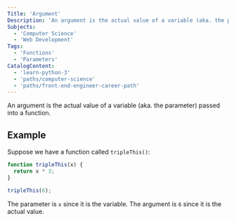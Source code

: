```yaml
---
Title: 'Argument'
Description: 'An argument is the actual value of a variable (aka. the parameter) passed into a function. Suppose we have a function called tripleThis(): js function tripleThis(x) { return x * 3; } tripleThis(6);'
Subjects:
  - 'Computer Science'
  - 'Web Development'
Tags:
  - 'Functions'
  - 'Parameters'
CatalogContent:
  - 'learn-python-3'
  - 'paths/computer-science'
  - 'paths/front-end-engineer-career-path'
---
```


An argument is the actual value of a variable (aka. the parameter) passed into a function.

## Example

Suppose we have a function called `tripleThis()`:

```js
function tripleThis(x) {
  return x * 3;
}

tripleThis(6);
```

The parameter is `x` since it is the variable. The argument is `6` since it is the actual value.
